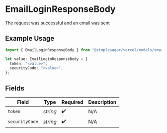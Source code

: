 # EmailLoginResponseBody

The request was successful and an email was sent

## Example Usage

```typescript
import { EmailLoginResponseBody } from "@simplesagar/vercel/models/emailloginop.js";

let value: EmailLoginResponseBody = {
  token: "<value>",
  securityCode: "<value>",
};
```

## Fields

| Field              | Type               | Required           | Description        |
| ------------------ | ------------------ | ------------------ | ------------------ |
| `token`            | *string*           | :heavy_check_mark: | N/A                |
| `securityCode`     | *string*           | :heavy_check_mark: | N/A                |